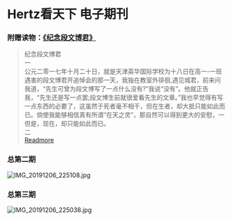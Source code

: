 # Hertz看天下 电子期刊
### 附赠读物：[《纪念段文博君》](text.md)
> 纪念段文博君  
一  
公元二零一七年十月二十日，就是天津英华国际学校为十八日在高一-一班遇害的段文博君开追悼会的那一天，我独在教室外徘徊,遇见城君，前来问我道，“先生可曾为段文博写了一点什么没有?”我说“没有”。他就正告我，“先生还是写一点罢;段文博生前就很爱看先生的文章。”我也早觉得有写一点东西的必要了，这虽然于死者毫不相干，但在生者，却大抵只能如此而已。倘使我能够相信真有所谓“在天之灵”，那自然可以得到更大的安慰，一但是，现在，却只能如此而已。  
二  
[Readmore](text.md)
  
### 总第二期
![IMG_20191206_225108.jpg](https://i.loli.net/2019/12/06/L9tZhHkic1brgMo.jpg)
### 总第三期
![IMG_20191206_225038.jpg](https://i.loli.net/2019/12/06/Yj8koSOVBlEfDPm.jpg)
